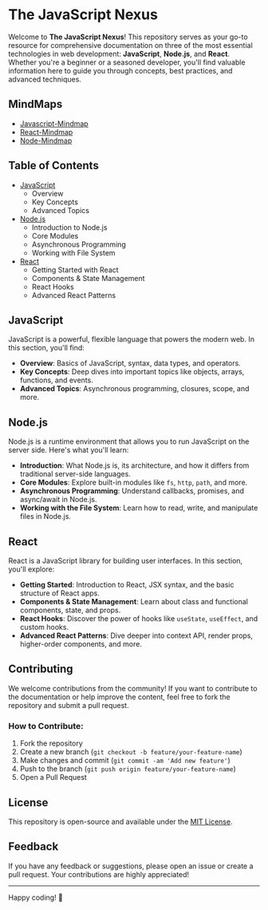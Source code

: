 


# The JavaScript Nexus

Welcome to **The JavaScript Nexus**! This repository serves as your go-to resource for comprehensive documentation on three of the most essential technologies in web development: **JavaScript**, **Node.js**, and **React**. Whether you're a beginner or a seasoned developer, you'll find valuable information here to guide you through concepts, best practices, and advanced techniques.

## MindMaps

  - [Javascript-Mindmap](https://roadmap.sh/javascript)
  - [React-Mindmap](https://roadmap.sh/react)
  - [Node-Mindmap](https://roadmap.sh/nodejs)


## Table of Contents

- [JavaScript](#javascript)
  - Overview
  - Key Concepts
  - Advanced Topics
- [Node.js](#nodejs)
  - Introduction to Node.js
  - Core Modules
  - Asynchronous Programming
  - Working with File System
- [React](#react)
  - Getting Started with React
  - Components & State Management
  - React Hooks
  - Advanced React Patterns

## JavaScript

JavaScript is a powerful, flexible language that powers the modern web. In this section, you'll find:

- **Overview**: Basics of JavaScript, syntax, data types, and operators.
- **Key Concepts**: Deep dives into important topics like objects, arrays, functions, and events.
- **Advanced Topics**: Asynchronous programming, closures, scope, and more.

## Node.js

Node.js is a runtime environment that allows you to run JavaScript on the server side. Here's what you'll learn:

- **Introduction**: What Node.js is, its architecture, and how it differs from traditional server-side languages.
- **Core Modules**: Explore built-in modules like `fs`, `http`, `path`, and more.
- **Asynchronous Programming**: Understand callbacks, promises, and async/await in Node.js.
- **Working with the File System**: Learn how to read, write, and manipulate files in Node.js.

## React

React is a JavaScript library for building user interfaces. In this section, you'll explore:

- **Getting Started**: Introduction to React, JSX syntax, and the basic structure of React apps.
- **Components & State Management**: Learn about class and functional components, state, and props.
- **React Hooks**: Discover the power of hooks like `useState`, `useEffect`, and custom hooks.
- **Advanced React Patterns**: Dive deeper into context API, render props, higher-order components, and more.

## Contributing

We welcome contributions from the community! If you want to contribute to the documentation or help improve the content, feel free to fork the repository and submit a pull request.

### How to Contribute:

1. Fork the repository
2. Create a new branch (`git checkout -b feature/your-feature-name`)
3. Make changes and commit (`git commit -am 'Add new feature'`)
4. Push to the branch (`git push origin feature/your-feature-name`)
5. Open a Pull Request

## License

This repository is open-source and available under the [MIT License](LICENSE).

## Feedback

If you have any feedback or suggestions, please open an issue or create a pull request. Your contributions are highly appreciated!

---

Happy coding! 🚀

